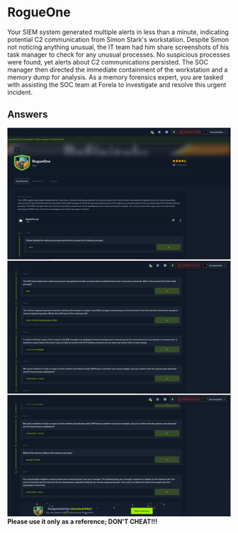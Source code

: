 # RogueOne

Your SIEM system generated multiple alerts in less than a minute, indicating potential C2 communication from Simon Stark's workstation. Despite Simon not noticing anything unusual, the IT team had him share screenshots of his task manager to check for any unusual processes. No suspicious processes were found, yet alerts about C2 communications persisted. The SOC manager then directed the immediate containment of the workstation and a memory dump for analysis. As a memory forensics expert, you are tasked with assisting the SOC team at Forela to investigate and resolve this urgent incident.

## Answers

<img src="./assets/images/Capture1.PNG">
<img src="./assets/images/Capture2.PNG">
<img src="./assets/images/Capture3.PNG">
<b>Please use it only as a reference; DON'T CHEAT!!!</b>
